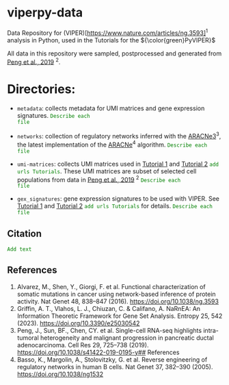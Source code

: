 # viperpy-data
Data Repository for (VIPER)[https://www.nature.com/articles/ng.3593]<sup>1</sup> analysis in Python, used in the Tutorials for the ${\color{green}PyVIPER}$	

All data in this repository were sampled, postprocessed and generated from [Peng et al., 2019](https://www.nature.com/articles/s41422-019-0195-y#Sec26) <sup>2</sup>.

# Directories:
- `metadata`: collects metadata for UMI matrices and gene expression signatures.
  <code style="color : green">Describe each file</code>

- `networks`: collection of regulatory networks inferred with the [ARACNe3](https://www.mdpi.com/1099-4300/25/3/542)<sup>3</sup>, the latest implementation of the [ARACNe](https://www.nature.com/articles/ng1532)<sup>4</sup> algorithm.
  <code style="color : green">Describe each file</code> 

- `umi-matrices`: collects UMI matrices used in [Tutorial 1]() and [Tutorial 2]() <code style="color : green">add urls Tutorials</code>. These UMI matrices are subset of selected cell populations from  data in [Peng et al., 2019](https://www.nature.com/articles/s41422-019-0195-y#Sec26) <sup>2</sup>
  <code style="color : green">Describe each file</code> 

- `gex_signatures`: gene expression signatures to be used with VIPER. See [Tutorial 1]() and [Tutorial 2]() <code style="color : green">add urls Tutorials</code> for details.
  <code style="color : green">Describe each file</code> 


## Citation
<code style="color : green">Add text</code>

## References
1. Alvarez, M., Shen, Y., Giorgi, F. et al. Functional characterization of somatic mutations in cancer using network-based inference of protein activity. Nat Genet 48, 838–847 (2016). https://doi.org/10.1038/ng.3593
2. Griffin, A. T., Vlahos, L. J., Chiuzan, C. & Califano, A. NaRnEA: An Information Theoretic Framework for Gene Set Analysis. Entropy 25, 542 (2023). https://doi.org/10.3390/e25030542
3. Peng, J., Sun, BF., Chen, CY. et al. Single-cell RNA-seq highlights intra-tumoral heterogeneity and malignant progression in pancreatic ductal adenocarcinoma. Cell Res 29, 725–738 (2019). https://doi.org/10.1038/s41422-019-0195-y## References
4. Basso, K., Margolin, A., Stolovitzky, G. et al. Reverse engineering of regulatory networks in human B cells. Nat Genet 37, 382–390 (2005). https://doi.org/10.1038/ng1532

